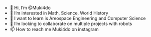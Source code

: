 - 👋 Hi, I’m @Muki4do
- 👀 I’m interested in Math, Science, World History
- 🌱 I want to learn is Areospace Engineering and Computer Science
- 💞️ I’m looking to collaborate on multiple projects with robots
- 📫 How to reach me Muki4do on instagram

<!---
Muki4do/Muki4do is a ✨ special ✨ repository because its `README.md` (this file) appears on your GitHub profile.
You can click the Preview link to take a look at your changes.
--->

